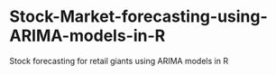 # Stock-Market-forecasting-using-ARIMA-models-in-R
Stock forecasting for retail giants using ARIMA models in R
